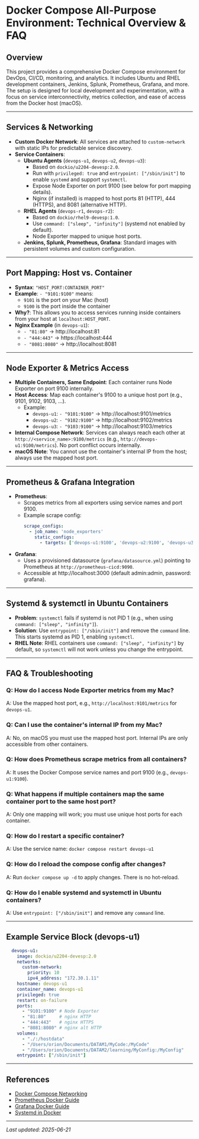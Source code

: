 # Docker Compose All-Purpose Environment: Technical Overview & FAQ

## Overview

This project provides a comprehensive Docker Compose environment for DevOps, CI/CD, monitoring, and analytics. It includes Ubuntu and RHEL development containers, Jenkins, Splunk, Prometheus, Grafana, and more. The setup is designed for local development and experimentation, with a focus on service interconnectivity, metrics collection, and ease of access from the Docker host (macOS).

---

## Services & Networking

- **Custom Docker Network**: All services are attached to `custom-network` with static IPs for predictable service discovery.
- **Service Containers**:
  - **Ubuntu Agents** (`devops-u1`, `devops-u2`, `devops-u3`):
    - Based on `dockio/u2204-devesp:2.0`.
    - Run with `privileged: true` and `entrypoint: ["/sbin/init"]` to enable `systemd` and support `systemctl`.
    - Expose Node Exporter on port 9100 (see below for port mapping details).
    - Nginx (if installed) is mapped to host ports 81 (HTTP), 444 (HTTPS), and 8081 (alternative HTTP).
  - **RHEL Agents** (`devops-r1`, `devops-r2`):
    - Based on `dockio/rhel9-devesp:1.0`.
    - Use `command: ["sleep", "infinity"]` (systemd not enabled by default).
    - Node Exporter mapped to unique host ports.
  - **Jenkins, Splunk, Prometheus, Grafana**: Standard images with persistent volumes and custom configuration.

---

## Port Mapping: Host vs. Container

- **Syntax**: `"HOST_PORT:CONTAINER_PORT"`
- **Example**: `- "9101:9100"` means:
  - `9101` is the port on your Mac (host)
  - `9100` is the port inside the container
- **Why?**: This allows you to access services running inside containers from your host at `localhost:HOST_PORT`.
- **Nginx Example** (in `devops-u1`):
  - `- "81:80"` → http://localhost:81
  - `- "444:443"` → https://localhost:444
  - `- "8081:8080"` → http://localhost:8081

---

## Node Exporter & Metrics Access

- **Multiple Containers, Same Endpoint**: Each container runs Node Exporter on port 9100 internally.
- **Host Access**: Map each container's 9100 to a unique host port (e.g., 9101, 9102, 9103, ...).
  - Example:
    - `devops-u1`: `- "9101:9100"` → http://localhost:9101/metrics
    - `devops-u2`: `- "9102:9100"` → http://localhost:9102/metrics
    - `devops-u3`: `- "9103:9100"` → http://localhost:9103/metrics
- **Internal Compose Network**: Services can always reach each other at `http://<service_name>:9100/metrics` (e.g., `http://devops-u1:9100/metrics`). No port conflict occurs internally.
- **macOS Note**: You cannot use the container's internal IP from the host; always use the mapped host port.

---

## Prometheus & Grafana Integration

- **Prometheus**:
  - Scrapes metrics from all exporters using service names and port 9100.
  - Example scrape config:
    ```yaml
    scrape_configs:
      - job_name: 'node_exporters'
        static_configs:
          - targets: ['devops-u1:9100', 'devops-u2:9100', 'devops-u3:9100', 'devops-r1:9100', 'devops-r2:9100']
    ```
- **Grafana**:
  - Uses a provisioned datasource (`grafana/datasource.yml`) pointing to Prometheus at `http://prometheus-cicd:9090`.
  - Accessible at http://localhost:3000 (default admin:admin, password: grafana).

---

## Systemd & systemctl in Ubuntu Containers

- **Problem**: `systemctl` fails if systemd is not PID 1 (e.g., when using `command: ["sleep", "infinity"]`).
- **Solution**: Use `entrypoint: ["/sbin/init"]` and remove the `command` line. This starts systemd as PID 1, enabling `systemctl`.
- **RHEL Note**: RHEL containers use `command: ["sleep", "infinity"]` by default, so `systemctl` will not work unless you change the entrypoint.

---

## FAQ & Troubleshooting

### Q: How do I access Node Exporter metrics from my Mac?
A: Use the mapped host port, e.g., `http://localhost:9101/metrics` for `devops-u1`.

### Q: Can I use the container's internal IP from my Mac?
A: No, on macOS you must use the mapped host port. Internal IPs are only accessible from other containers.

### Q: How does Prometheus scrape metrics from all containers?
A: It uses the Docker Compose service names and port 9100 (e.g., `devops-u1:9100`).

### Q: What happens if multiple containers map the same container port to the same host port?
A: Only one mapping will work; you must use unique host ports for each container.

### Q: How do I restart a specific container?
A: Use the service name: `docker compose restart devops-u1`

### Q: How do I reload the compose config after changes?
A: Run `docker compose up -d` to apply changes. There is no hot-reload.

### Q: How do I enable systemd and systemctl in Ubuntu containers?
A: Use `entrypoint: ["/sbin/init"]` and remove any `command` line.

---

## Example Service Block (devops-u1)
```yaml
  devops-u1:
    image: dockio/u2204-devesp:2.0
    networks:
      custom-network:
        priority: 10
        ipv4_address: "172.30.1.11"
    hostname: devops-u1
    container_name: devops-u1
    privileged: true
    restart: on-failure
    ports:
      - "9101:9100" # Node Exporter
      - "81:80"     # nginx HTTP
      - "444:443"   # nginx HTTPS
      - "8081:8080" # nginx alt HTTP
    volumes:
      - "./:/hostdata"
      - "/Users/orion/Documents/DATAM1/MyCode:/MyCode"
      - "/Users/orion/Documents/DATAM2/learning/MyConfig:/MyConfig"
    entrypoint: ["/sbin/init"]
```

---

## References
- [Docker Compose Networking](https://docs.docker.com/compose/networking/)
- [Prometheus Docker Guide](https://prometheus.io/docs/prometheus/latest/installation/)
- [Grafana Docker Guide](https://grafana.com/docs/grafana/latest/setup-grafana/installation/docker/)
- [Systemd in Docker](https://docs.docker.com/engine/examples/systemd/)

---

_Last updated: 2025-06-21_
